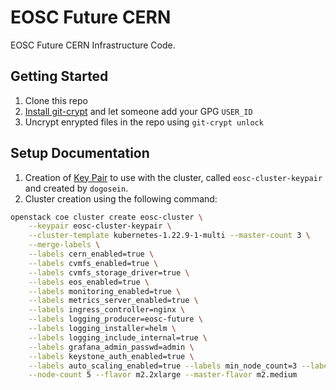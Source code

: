 # EOSC Future CERN

EOSC Future CERN Infrastructure Code.

## Getting Started

1. Clone this repo
2. [Install git-crypt](https://github.com/AGWA/git-crypt/blob/master/INSTALL.md) and let someone add your GPG `USER_ID`
3. Uncrypt enrypted files in the repo using `git-crypt unlock`

## Setup Documentation

1. Creation of [Key Pair](https://docs.openstack.org/python-openstackclient/pike/cli/command-objects/keypair.html) to use with the cluster, called `eosc-cluster-keypair` and created by `dogosein`.
2. Cluster creation using the following command:

```bash
openstack coe cluster create eosc-cluster \
    --keypair eosc-cluster-keypair \
    --cluster-template kubernetes-1.22.9-1-multi --master-count 3 \
    --merge-labels \
    --labels cern_enabled=true \
    --labels cvmfs_enabled=true \
    --labels cvmfs_storage_driver=true \
    --labels eos_enabled=true \
    --labels monitoring_enabled=true \
    --labels metrics_server_enabled=true \
    --labels ingress_controller=nginx \
    --labels logging_producer=eosc-future \
    --labels logging_installer=helm \
    --labels logging_include_internal=true \
    --labels grafana_admin_passwd=admin \
    --labels keystone_auth_enabled=true \
    --labels auto_scaling_enabled=true --labels min_node_count=3 --labels max_node_count=7 \
    --node-count 5 --flavor m2.2xlarge --master-flavor m2.medium
```
